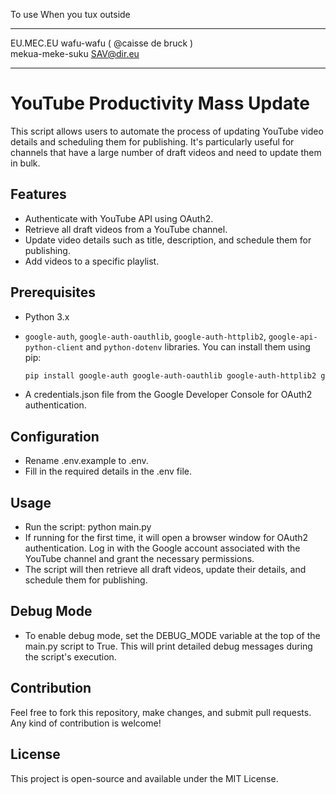 To use When you tux outside<br>
___________________________________
EU.MEC.EU wafu-wafu ( @caisse de bruck )<br>
mekua-meke-suku SAV@dir.eu
____________________________________

# YouTube Productivity Mass Update

This script allows users to automate the process of updating YouTube video details and scheduling them for publishing. It's particularly useful for channels that have a large number of draft videos and need to update them in bulk.

## Features

- Authenticate with YouTube API using OAuth2.
- Retrieve all draft videos from a YouTube channel.
- Update video details such as title, description, and schedule them for publishing.
- Add videos to a specific playlist.

## Prerequisites

- Python 3.x
- `google-auth`, `google-auth-oauthlib`, `google-auth-httplib2`, `google-api-python-client` and `python-dotenv` libraries. You can install them using pip:

  ```bash
  pip install google-auth google-auth-oauthlib google-auth-httplib2 google-api-python-client python-dotenv
- A credentials.json file from the Google Developer Console for OAuth2 authentication.

  
## Configuration

- Rename .env.example to .env.
- Fill in the required details in the .env file.

## Usage
- Run the script: python main.py
- If running for the first time, it will open a browser window for OAuth2 authentication. Log in with the Google account associated with the YouTube channel and grant the necessary permissions.
- The script will then retrieve all draft videos, update their details, and schedule them for publishing.

## Debug Mode
- To enable debug mode, set the DEBUG_MODE variable at the top of the main.py script to True. This will print detailed debug messages during the script's execution.

## Contribution
Feel free to fork this repository, make changes, and submit pull requests. Any kind of contribution is welcome!

## License
This project is open-source and available under the MIT License.
